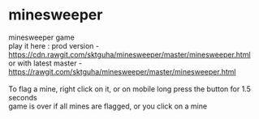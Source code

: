 # minesweeper
minesweeper game<br>
play it here : prod version - https://cdn.rawgit.com/sktguha/minesweeper/master/minesweeper.html<br>
or with latest master - https://rawgit.com/sktguha/minesweeper/master/minesweeper.html<br>
<br>
To flag a mine, right click on it, or on mobile long press the button for 1.5 seconds<br>
game is over if all mines are flagged, or you click on a mine<br>
